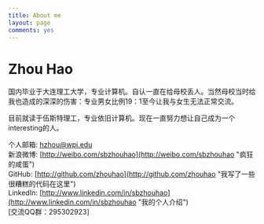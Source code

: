 ```yaml
---
title: About me
layout: page
comments: yes
---
```

  
# Zhou Hao      
国内毕业于大连理工大学，专业计算机。自认一直在给母校丢人。当然母校当时给我也造成的深深的伤害：专业男女比例19：1至今让我与女生无法正常交流。      
       
目前就读于伍斯特理工，专业依旧计算机。现在一直努力想让自己成为一个interesting的人。

个人邮箱: [hzhou@wpi.edu](mailto:hzhou@wpi.edu "Send Me Email, and I can reply you in 5 Min")    
新浪微博: [http://weibo.com/sbzhouhao](http://weibo.com/sbzhouhao "疯狂的咸蛋")       
GitHub:   [http://github.com/zhouhao](http://github.com/zhouhao "我写了一些很糟糕的代码在这里")       
LinkedIn: [http://www.linkedin.com/in/sbzhouhao](http://www.linkedin.com/in/sbzhouhao "我的个人介绍")     
[交流QQ群：295302923]

<!--<iframe width="600" height="500" class="share_self"  frameborder="0" scrolling="no" src="http://widget.weibo.com/weiboshow/index.php?language=&width=600&height=500&fansRow=1&ptype=1&speed=0&skin=1&isTitle=1&noborder=1&isWeibo=1&isFans=1&uid=2184854490&verifier=72498178&dpc=1"></iframe>     
-->
